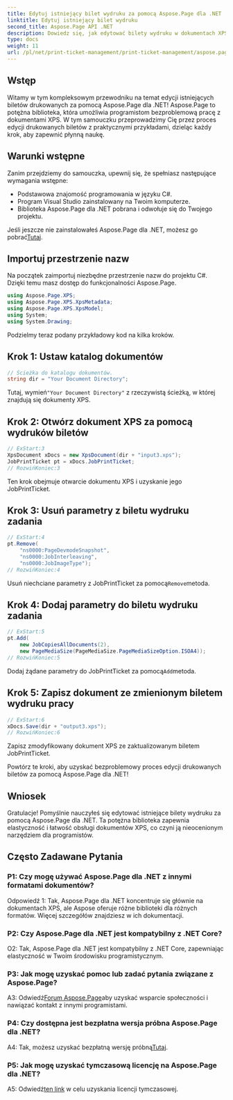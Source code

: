 ```yaml
---
title: Edytuj istniejący bilet wydruku za pomocą Aspose.Page dla .NET
linktitle: Edytuj istniejący bilet wydruku
second_title: Aspose.Page API .NET
description: Dowiedz się, jak edytować bilety wydruku w dokumentach XPS za pomocą Aspose.Page dla .NET. Przewodnik krok po kroku dla programistów. Bez wysiłku zwiększ kontrolę nad drukowaniem dokumentów.
type: docs
weight: 11
url: /pl/net/print-ticket-management/print-ticket-management/aspose.page/
---
```

## Wstęp

Witamy w tym kompleksowym przewodniku na temat edycji istniejących biletów drukowanych za pomocą Aspose.Page dla .NET! Aspose.Page to potężna biblioteka, która umożliwia programistom bezproblemową pracę z dokumentami XPS. W tym samouczku przeprowadzimy Cię przez proces edycji drukowanych biletów z praktycznymi przykładami, dzieląc każdy krok, aby zapewnić płynną naukę.

## Warunki wstępne

Zanim przejdziemy do samouczka, upewnij się, że spełniasz następujące wymagania wstępne:

- Podstawowa znajomość programowania w języku C#.
- Program Visual Studio zainstalowany na Twoim komputerze.
- Biblioteka Aspose.Page dla .NET pobrana i odwołuje się do Twojego projektu.

 Jeśli jeszcze nie zainstalowałeś Aspose.Page dla .NET, możesz go pobrać[Tutaj](https://releases.aspose.com/page/net/).

## Importuj przestrzenie nazw

Na początek zaimportuj niezbędne przestrzenie nazw do projektu C#. Dzięki temu masz dostęp do funkcjonalności Aspose.Page.

```csharp
using Aspose.Page.XPS;
using Aspose.Page.XPS.XpsMetadata;
using Aspose.Page.XPS.XpsModel;
using System;
using System.Drawing;
```

Podzielmy teraz podany przykładowy kod na kilka kroków.

## Krok 1: Ustaw katalog dokumentów

```csharp
// Ścieżka do katalogu dokumentów.
string dir = "Your Document Directory";
```

 Tutaj, wymień`"Your Document Directory"` z rzeczywistą ścieżką, w której znajdują się dokumenty XPS.

## Krok 2: Otwórz dokument XPS za pomocą wydruków biletów

```csharp
// ExStart:3
XpsDocument xDocs = new XpsDocument(dir + "input3.xps");
JobPrintTicket pt = xDocs.JobPrintTicket;
// RozwińKoniec:3
```

Ten krok obejmuje otwarcie dokumentu XPS i uzyskanie jego JobPrintTicket.

## Krok 3: Usuń parametry z biletu wydruku zadania

```csharp
// ExStart:4
pt.Remove(
	"ns0000:PageDevmodeSnapshot",
	"ns0000:JobInterleaving",
	"ns0000:JobImageType");
// RozwińKoniec:4
```

 Usuń niechciane parametry z JobPrintTicket za pomocą`Remove`metoda.

## Krok 4: Dodaj parametry do biletu wydruku zadania

```csharp
// ExStart:5
pt.Add(
	new JobCopiesAllDocuments(2),
	new PageMediaSize(PageMediaSize.PageMediaSizeOption.ISOA4));
// RozwińKoniec:5
```

 Dodaj żądane parametry do JobPrintTicket za pomocą`Add`metoda.

## Krok 5: Zapisz dokument ze zmienionym biletem wydruku pracy

```csharp
// ExStart:6
xDocs.Save(dir + "output3.xps");
// RozwińKoniec:6
```

Zapisz zmodyfikowany dokument XPS ze zaktualizowanym biletem JobPrintTicket.

Powtórz te kroki, aby uzyskać bezproblemowy proces edycji drukowanych biletów za pomocą Aspose.Page dla .NET!

## Wniosek

Gratulacje! Pomyślnie nauczyłeś się edytować istniejące bilety wydruku za pomocą Aspose.Page dla .NET. Ta potężna biblioteka zapewnia elastyczność i łatwość obsługi dokumentów XPS, co czyni ją nieocenionym narzędziem dla programistów.

## Często Zadawane Pytania

### P1: Czy mogę używać Aspose.Page dla .NET z innymi formatami dokumentów?

Odpowiedź 1: Tak, Aspose.Page dla .NET koncentruje się głównie na dokumentach XPS, ale Aspose oferuje różne biblioteki dla różnych formatów. Więcej szczegółów znajdziesz w ich dokumentacji.

### P2: Czy Aspose.Page dla .NET jest kompatybilny z .NET Core?

O2: Tak, Aspose.Page dla .NET jest kompatybilny z .NET Core, zapewniając elastyczność w Twoim środowisku programistycznym.

### P3: Jak mogę uzyskać pomoc lub zadać pytania związane z Aspose.Page?

 A3: Odwiedź[Forum Aspose.Page](https://forum.aspose.com/c/page/39)aby uzyskać wsparcie społeczności i nawiązać kontakt z innymi programistami.

### P4: Czy dostępna jest bezpłatna wersja próbna Aspose.Page dla .NET?

 A4: Tak, możesz uzyskać bezpłatną wersję próbną[Tutaj](https://releases.aspose.com/).

### P5: Jak mogę uzyskać tymczasową licencję na Aspose.Page dla .NET?

 A5: Odwiedź[ten link](https://purchase.aspose.com/temporary-license/) w celu uzyskania licencji tymczasowej.